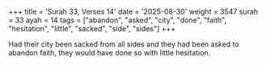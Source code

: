 +++
title = 'Surah 33, Verses 14'
date = '2025-08-30'
weight = 3547
surah = 33
ayah = 14
tags = ["abandon", "asked", "city", "done", "faith", "hesitation", "little", "sacked", "side", "sides"]
+++

Had their city been sacked from all sides and they had been asked to abandon faith, they would have done so with little hesitation.